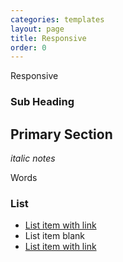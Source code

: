 ```yaml
---
categories: templates
layout: page
title: Responsive
order: 0
---
```


Responsive

### Sub Heading


## Primary Section

_italic notes_

Words



### List
* [List item with link](http://bbc.com)
* List item blank
* [List item with link](http://bbc.com)
